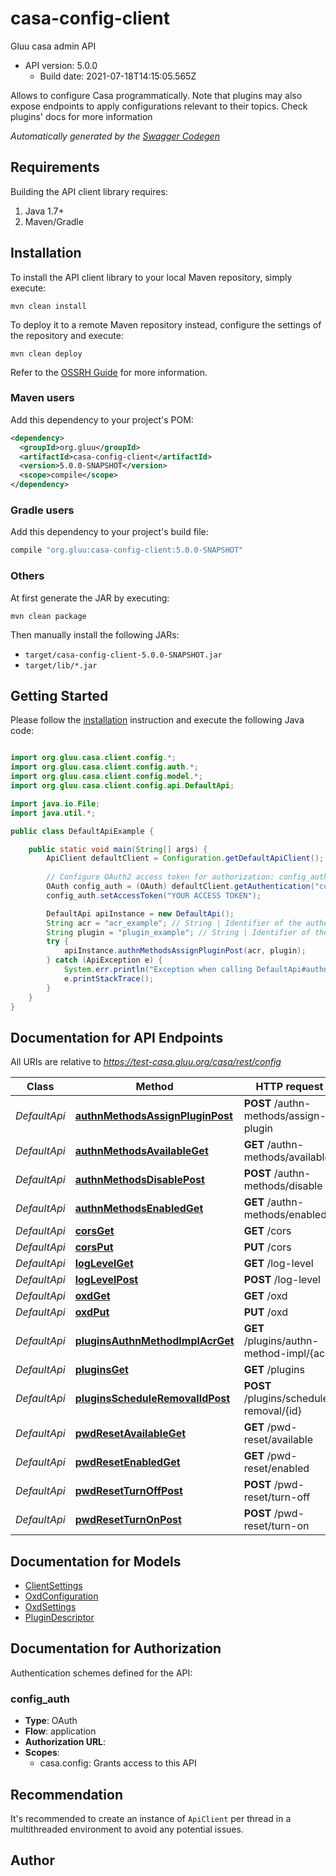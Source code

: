 # casa-config-client

Gluu casa admin API
- API version: 5.0.0
  - Build date: 2021-07-18T14:15:05.565Z

Allows to configure Casa programmatically. Note that plugins may also expose endpoints to apply configurations relevant to their topics. Check plugins' docs for more information


*Automatically generated by the [Swagger Codegen](https://github.com/swagger-api/swagger-codegen)*


## Requirements

Building the API client library requires:
1. Java 1.7+
2. Maven/Gradle

## Installation

To install the API client library to your local Maven repository, simply execute:

```shell
mvn clean install
```

To deploy it to a remote Maven repository instead, configure the settings of the repository and execute:

```shell
mvn clean deploy
```

Refer to the [OSSRH Guide](http://central.sonatype.org/pages/ossrh-guide.html) for more information.

### Maven users

Add this dependency to your project's POM:

```xml
<dependency>
  <groupId>org.gluu</groupId>
  <artifactId>casa-config-client</artifactId>
  <version>5.0.0-SNAPSHOT</version>
  <scope>compile</scope>
</dependency>
```

### Gradle users

Add this dependency to your project's build file:

```groovy
compile "org.gluu:casa-config-client:5.0.0-SNAPSHOT"
```

### Others

At first generate the JAR by executing:

```shell
mvn clean package
```

Then manually install the following JARs:

* `target/casa-config-client-5.0.0-SNAPSHOT.jar`
* `target/lib/*.jar`

## Getting Started

Please follow the [installation](#installation) instruction and execute the following Java code:

```java

import org.gluu.casa.client.config.*;
import org.gluu.casa.client.config.auth.*;
import org.gluu.casa.client.config.model.*;
import org.gluu.casa.client.config.api.DefaultApi;

import java.io.File;
import java.util.*;

public class DefaultApiExample {

    public static void main(String[] args) {
        ApiClient defaultClient = Configuration.getDefaultApiClient();
        
        // Configure OAuth2 access token for authorization: config_auth
        OAuth config_auth = (OAuth) defaultClient.getAuthentication("config_auth");
        config_auth.setAccessToken("YOUR ACCESS TOKEN");

        DefaultApi apiInstance = new DefaultApi();
        String acr = "acr_example"; // String | Identifier of the authentication method
        String plugin = "plugin_example"; // String | Identifier of the plugin to assign. If this param is missing or empty, the default implementation is assigned (if existing)
        try {
            apiInstance.authnMethodsAssignPluginPost(acr, plugin);
        } catch (ApiException e) {
            System.err.println("Exception when calling DefaultApi#authnMethodsAssignPluginPost");
            e.printStackTrace();
        }
    }
}

```

## Documentation for API Endpoints

All URIs are relative to *https://test-casa.gluu.org/casa/rest/config*

Class | Method | HTTP request | Description
------------ | ------------- | ------------- | -------------
*DefaultApi* | [**authnMethodsAssignPluginPost**](docs/DefaultApi.md#authnMethodsAssignPluginPost) | **POST** /authn-methods/assign-plugin | 
*DefaultApi* | [**authnMethodsAvailableGet**](docs/DefaultApi.md#authnMethodsAvailableGet) | **GET** /authn-methods/available | 
*DefaultApi* | [**authnMethodsDisablePost**](docs/DefaultApi.md#authnMethodsDisablePost) | **POST** /authn-methods/disable | 
*DefaultApi* | [**authnMethodsEnabledGet**](docs/DefaultApi.md#authnMethodsEnabledGet) | **GET** /authn-methods/enabled | 
*DefaultApi* | [**corsGet**](docs/DefaultApi.md#corsGet) | **GET** /cors | 
*DefaultApi* | [**corsPut**](docs/DefaultApi.md#corsPut) | **PUT** /cors | 
*DefaultApi* | [**logLevelGet**](docs/DefaultApi.md#logLevelGet) | **GET** /log-level | 
*DefaultApi* | [**logLevelPost**](docs/DefaultApi.md#logLevelPost) | **POST** /log-level | 
*DefaultApi* | [**oxdGet**](docs/DefaultApi.md#oxdGet) | **GET** /oxd | 
*DefaultApi* | [**oxdPut**](docs/DefaultApi.md#oxdPut) | **PUT** /oxd | 
*DefaultApi* | [**pluginsAuthnMethodImplAcrGet**](docs/DefaultApi.md#pluginsAuthnMethodImplAcrGet) | **GET** /plugins/authn-method-impl/{acr} | 
*DefaultApi* | [**pluginsGet**](docs/DefaultApi.md#pluginsGet) | **GET** /plugins | 
*DefaultApi* | [**pluginsScheduleRemovalIdPost**](docs/DefaultApi.md#pluginsScheduleRemovalIdPost) | **POST** /plugins/schedule-removal/{id} | 
*DefaultApi* | [**pwdResetAvailableGet**](docs/DefaultApi.md#pwdResetAvailableGet) | **GET** /pwd-reset/available | 
*DefaultApi* | [**pwdResetEnabledGet**](docs/DefaultApi.md#pwdResetEnabledGet) | **GET** /pwd-reset/enabled | 
*DefaultApi* | [**pwdResetTurnOffPost**](docs/DefaultApi.md#pwdResetTurnOffPost) | **POST** /pwd-reset/turn-off | 
*DefaultApi* | [**pwdResetTurnOnPost**](docs/DefaultApi.md#pwdResetTurnOnPost) | **POST** /pwd-reset/turn-on | 


## Documentation for Models

 - [ClientSettings](docs/ClientSettings.md)
 - [OxdConfiguration](docs/OxdConfiguration.md)
 - [OxdSettings](docs/OxdSettings.md)
 - [PluginDescriptor](docs/PluginDescriptor.md)


## Documentation for Authorization

Authentication schemes defined for the API:
### config_auth

- **Type**: OAuth
- **Flow**: application
- **Authorization URL**: 
- **Scopes**: 
  - casa.config: Grants access to this API


## Recommendation

It's recommended to create an instance of `ApiClient` per thread in a multithreaded environment to avoid any potential issues.

## Author



